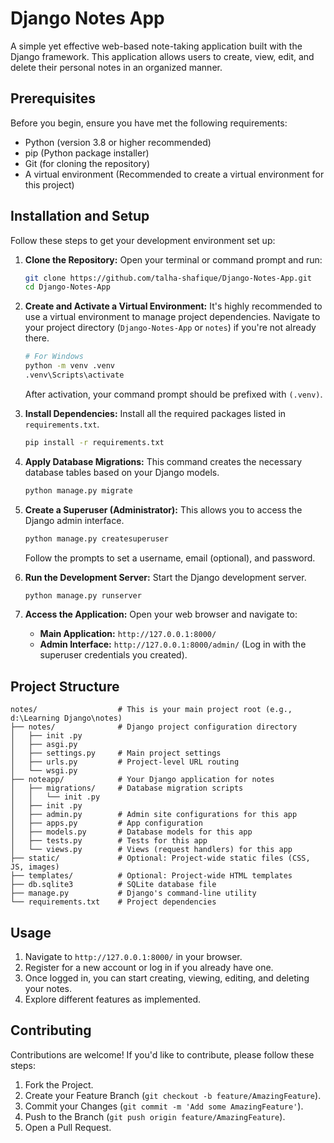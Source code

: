 # Django Notes App

A simple yet effective web-based note-taking application built with the Django framework. This application allows users to create, view, edit, and delete their personal notes in an organized manner.

## Prerequisites

Before you begin, ensure you have met the following requirements:

*   Python (version 3.8 or higher recommended)
*   pip (Python package installer)
*   Git (for cloning the repository)
*   A virtual environment (Recommended to create a virtual environment for this project)

## Installation and Setup

Follow these steps to get your development environment set up:

1.  **Clone the Repository:**
    Open your terminal or command prompt and run:
    ```bash
    git clone https://github.com/talha-shafique/Django-Notes-App.git
    cd Django-Notes-App
    ```
2.  **Create and Activate a Virtual Environment:**
    It's highly recommended to use a virtual environment to manage project dependencies.
    Navigate to your project directory (`Django-Notes-App` or `notes`) if you're not already there.

    ```bash
    # For Windows
    python -m venv .venv
    .venv\Scripts\activate
    ```
    After activation, your command prompt should be prefixed with `(.venv)`.

3.  **Install Dependencies:**
    Install all the required packages listed in `requirements.txt`.
    ```bash
    pip install -r requirements.txt
    ```

4.  **Apply Database Migrations:**
    This command creates the necessary database tables based on your Django models.
    ```bash
    python manage.py migrate
    ```

5.  **Create a Superuser (Administrator):**
    This allows you to access the Django admin interface.
    ```bash
    python manage.py createsuperuser
    ```
    Follow the prompts to set a username, email (optional), and password.

6.  **Run the Development Server:**
    Start the Django development server.
    ```bash
    python manage.py runserver
    ```

7.  **Access the Application:**
    Open your web browser and navigate to:
    *   **Main Application:** `http://127.0.0.1:8000/`
    *   **Admin Interface:** `http://127.0.0.1:8000/admin/` (Log in with the superuser credentials you created).

## Project Structure

```
notes/                  # This is your main project root (e.g., d:\Learning Django\notes)
├── notes/              # Django project configuration directory
│   ├── init .py
│   ├── asgi.py
│   ├── settings.py     # Main project settings
│   ├── urls.py         # Project-level URL routing
│   └── wsgi.py
├── noteapp/            # Your Django application for notes
│   ├── migrations/     # Database migration scripts
│   │   └── init .py
│   ├── init .py
│   ├── admin.py        # Admin site configurations for this app
│   ├── apps.py         # App configuration
│   ├── models.py       # Database models for this app
│   ├── tests.py        # Tests for this app
│   └── views.py        # Views (request handlers) for this app
├── static/             # Optional: Project-wide static files (CSS, JS, images)
├── templates/          # Optional: Project-wide HTML templates
├── db.sqlite3          # SQLite database file
├── manage.py           # Django's command-line utility
└── requirements.txt    # Project dependencies

```
## Usage

1.  Navigate to `http://127.0.0.1:8000/` in your browser.
2.  Register for a new account or log in if you already have one.
3.  Once logged in, you can start creating, viewing, editing, and deleting your notes.
4.  Explore different features as implemented.

## Contributing

Contributions are welcome! If you'd like to contribute, please follow these steps:

1.  Fork the Project.
2.  Create your Feature Branch (`git checkout -b feature/AmazingFeature`).
3.  Commit your Changes (`git commit -m 'Add some AmazingFeature'`).
4.  Push to the Branch (`git push origin feature/AmazingFeature`).
5.  Open a Pull Request.

